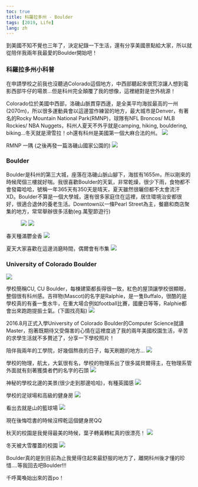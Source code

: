 ```yaml
---
toc: true
title: 科羅拉多州 - Boulder
tags: [2019, Life]
lang: zh
---
```

到美國不知不覺也三年了，決定紀錄一下生活，還有分享美國景點給大家，所以就從陪伴我兩年我最愛的Boulder開始吧！

### 科羅拉多州小科普

在申請學校之前我也沒聽過Colorado這個地方，中西部聽起來很荒涼讓人想到電影西部牛仔的場景...但是科州完全顛覆了我的想像，這裡絕對是世外桃源！

Colorado位於美國中西部，洛磯山脈貫穿西邊，是全美平均海拔最高的一州(2070m)，所以很多運動員會以這邊當作練習的地方，最大城市是Denver，有著名的Rocky Mountain National Park(RMNP)，球隊有NFL Broncos/ MLB Rockies/ NBA Nuggets，科州人夏天不外乎就是camping, hiking, bouldering, biking...冬天就是滑雪拉！oh還有科州是美國第一個大麻合法的州。
![](../assets/images/post1/01.png)

RMNP 一隅 (之後再發一篇洛磯山國家公園的)
![](../assets/images/post1/02.jpg)

### Boulder

Boulder是科州的第三大城，座落在洛磯山脈山腳下，海拔有1655m，所以剛來的時候爬個三樓就好喘。我很喜歡Boulder的天氣，非常乾燥，很少下雨，食物都不會發霉哈哈，號稱一年365天有350天是晴天，夏天雖然很曬但都不太會流汗XD。Boulder不算是一個大學城，還有很多家庭住在這裡，居住環境治安都很好，很適合退休的養老生活。Downtown以一條Pearl Street為主，餐廳和商店聚集的地方，常常舉辦很多活動(eg.萬聖節遊行)

<figure class="half">
    <img src="../assets/images/post1/03.jpg"/>
    <img src="../assets/images/post1/04.jpg"/>
</figure>

春天種滿鬱金香
![](../assets/images/post1/05.jpg)

夏天大家喜歡在這邊消磨時間，偶爾會有市集
![](../assets/images/post1/06.jpg)

### University of Colorado Boulder

![](../assets/images/post1/07.jpg)

學校簡稱CU, CU Boulder，每棟建築都長得很一致，紅色的屋頂讓學校很顯眼，整個很有科州感。吉祥物(Mascot)的名字是Ralphie，是一隻Buffalo，很酷的是學校真的有養一隻水牛，在重大場合例如football比賽，國慶日等等，Ralphie都會出來跑跑提振士氣。(下圖找亮點)
![](../assets/images/post1/08.jpg)

2016.8月正式入學University of Colorado Boulder的Computer Science就讀Master，抱著既期待又受傷害的心情在這裡度過了我的兩年美國校園生活，辛苦的求學生活就不多贅述了，分享一下學校照片！

陪伴我兩年的工學院，好幾個熬夜的日子，每天刷題的地方...
![](../assets/images/post1/09.jpg)

學校的物理，航太，大氣很有名，學校的物理系出了很多諾貝爾得主，在物理系管外面就有刻著獲獎者們的名字的石頭
![](../assets/images/post1/10.jpg)

神秘的學校北邊的美景(很少走到那邊哈哈)，有種英國感
![](../assets/images/post1/11.jpg)


學校的足球場和高級的健身房
![](../assets/images/post1/12.jpg)

看出去就是山的籃球場
![](../assets/images/post1/13.jpg)

現在後悔唸書的時候沒榨乾這個健身房QQ

秋天的校園是我覺得最美的時候，葉子轉黃轉紅真的很漂亮！
![](../assets/images/post1/14.jpg)

冬天被大雪覆蓋的校園
![](../assets/images/post1/15.jpg)

Boulder真的是到目前為止我覺得住起來最舒服的地方了，離開科州後才懂的珍惜....等我回去吧Boulder!!!

千呼萬喚始出來的首po！
